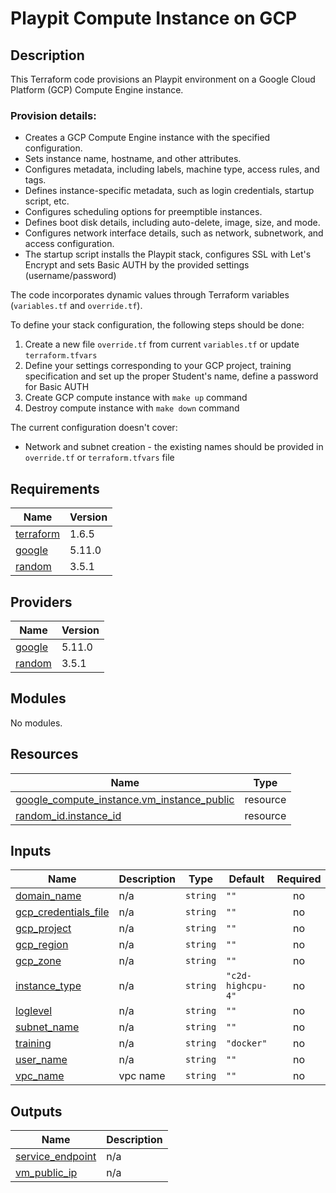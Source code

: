 # Playpit Compute Instance on GCP

## Description
This Terraform code provisions an Playpit environment on a Google Cloud Platform (GCP) Compute Engine instance.

### Provision details:

- Creates a GCP Compute Engine instance with the specified configuration.
- Sets instance name, hostname, and other attributes.
- Configures metadata, including labels, machine type, access rules, and tags.
- Defines instance-specific metadata, such as login credentials, startup script, etc.
- Configures scheduling options for preemptible instances.
- Defines boot disk details, including auto-delete, image, size, and mode.
- Configures network interface details, such as network, subnetwork, and access configuration.
- The startup script installs the Playpit stack, configures SSL with Let's Encrypt and sets Basic AUTH by the provided settings (username/password)

The code incorporates dynamic values through Terraform variables (`variables.tf` and `override.tf`).

To define your stack configuration, the following steps should be done:

1. Create a new file `override.tf` from current `variables.tf` or update `terraform.tfvars`
2. Define your settings corresponding to your GCP project, training specification and set up the proper Student's name, define a password for Basic AUTH
3. Create GCP compute instance with `make up` command
4. Destroy compute instance with `make down` command

The current configuration doesn't cover:

- Network and subnet creation - the existing names should be provided in `override.tf` or `terraform.tfvars` file

## Requirements

| Name | Version |
|------|---------|
| <a name="requirement_terraform"></a> [terraform](#requirement\_terraform) | 1.6.5 |
| <a name="requirement_google"></a> [google](#requirement\_google) | 5.11.0 |
| <a name="requirement_random"></a> [random](#requirement\_random) | 3.5.1 |

## Providers

| Name | Version |
|------|---------|
| <a name="provider_google"></a> [google](#provider\_google) | 5.11.0 |
| <a name="provider_random"></a> [random](#provider\_random) | 3.5.1 |

## Modules

No modules.

## Resources

| Name | Type |
|------|------|
| [google_compute_instance.vm_instance_public](https://registry.terraform.io/providers/hashicorp/google/5.11.0/docs/resources/compute_instance) | resource |
| [random_id.instance_id](https://registry.terraform.io/providers/hashicorp/random/3.5.1/docs/resources/id) | resource |

## Inputs

| Name | Description | Type | Default | Required |
|------|-------------|------|---------|:--------:|
| <a name="input_domain_name"></a> [domain\_name](#input\_domain\_name) | n/a | `string` | `""` | no |
| <a name="input_gcp_credentials_file"></a> [gcp\_credentials\_file](#input\_gcp\_credentials\_file) | n/a | `string` | `""` | no |
| <a name="input_gcp_project"></a> [gcp\_project](#input\_gcp\_project) | n/a | `string` | `""` | no |
| <a name="input_gcp_region"></a> [gcp\_region](#input\_gcp\_region) | n/a | `string` | `""` | no |
| <a name="input_gcp_zone"></a> [gcp\_zone](#input\_gcp\_zone) | n/a | `string` | `""` | no |
| <a name="input_instance_type"></a> [instance\_type](#input\_instance\_type) | n/a | `string` | `"c2d-highcpu-4"` | no |
| <a name="input_loglevel"></a> [loglevel](#input\_loglevel) | n/a | `string` | `""` | no |
| <a name="input_subnet_name"></a> [subnet\_name](#input\_subnet\_name) | n/a | `string` | `""` | no |
| <a name="input_training"></a> [training](#input\_training) | n/a | `string` | `"docker"` | no |
| <a name="input_user_name"></a> [user\_name](#input\_user\_name) | n/a | `string` | `""` | no |
| <a name="input_vpc_name"></a> [vpc\_name](#input\_vpc\_name) | vpc name | `string` | `""` | no |

## Outputs

| Name | Description |
|------|-------------|
| <a name="output_service_endpoint"></a> [service\_endpoint](#output\_service\_endpoint) | n/a |
| <a name="output_vm_public_ip"></a> [vm\_public\_ip](#output\_vm\_public\_ip) | n/a |
